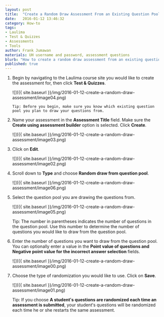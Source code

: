 ```yaml
---
layout: post
title:  "Create a Random Draw Assessment From an Existing Question Pool Using The Test & Quizzes Tool"
date:   2016-01-12 13:46:32
category: How-to
tags:
- Laulima
- Test & Quizzes
- Assessments
- Tools
author: Frank Jumawan
materials: UH username and password, assessment questions
blurb: "How to create a random draw assessment from an existing question pool using the Test & Quizzes tool."
published: true
---
```


1. Begin by navigating to the Laulima course site you would like to create the assessment for, then click **Test & Quizzes**.


    ![]({{ site.baseurl }}/img/2016-01-12-create-a-random-draw-assessment/image04.png)

    `Tip: Before you begin, make sure you know which existing question pool you plan to draw your questions from.`

2. Name your assessment in the **Assessment Title** field. Make sure the **Create using assessment builder** option is selected. Click **Create**.

    ![]({{ site.baseurl }}/img/2016-01-12-create-a-random-draw-assessment/image03.png)

3. Click on **Edit**.

    ![]({{ site.baseurl }}/img/2016-01-12-create-a-random-draw-assessment/image02.png)

4. Scroll down to **Type** and choose **Random draw from question pool**.

    ![]({{ site.baseurl }}/img/2016-01-12-create-a-random-draw-assessment/image06.png)

5. Select the question pool you are drawing the questions from.

    ![]({{ site.baseurl }}/img/2016-01-12-create-a-random-draw-assessment/image05.png)

    Tip: The number in parentheses indicates the number of questions in the question pool. Use this number to determine the number of questions you would like to draw from the question pool.

6. Enter the number of questions you want to draw from the question pool. You can optionally enter a value in the **Point value of questions and Negative point value for the incorrect answer selection** fields.

    ![]({{ site.baseurl }}/img/2016-01-12-create-a-random-draw-assessment/image00.png)

7. Choose the type of randomization you would like to use. Click on **Save**.

    ![]({{ site.baseurl }}/img/2016-01-12-create-a-random-draw-assessment/image01.png)

    Tip: If you choose **A studentʻs questions are randomized each time an assessment is submitted**, your studentʻs questions will be randomized each time he or she restarts the same assessment.
